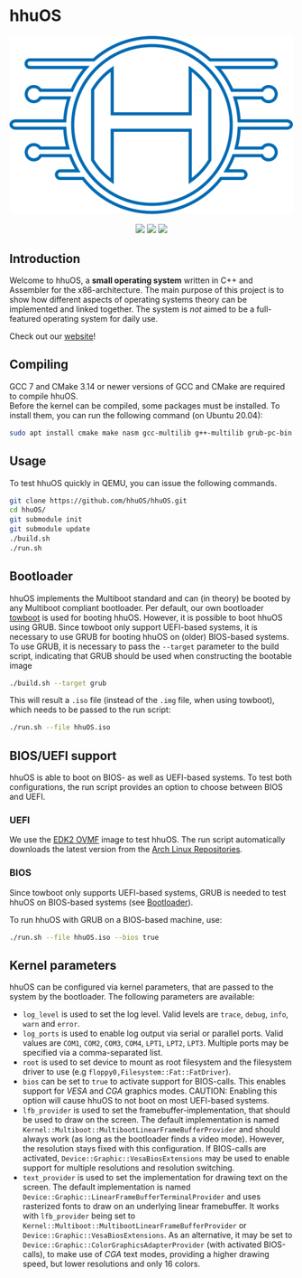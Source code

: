 # hhuOS

<p align="center">
  <img src="media/logo/logo_v3.svg">
</p>

<p align="center">
  <a href="https://travis-ci.com/hhuOS/hhuOS"><img src="https://api.travis-ci.com/hhuOS/hhuOS.svg?branch=refactor/minimize"></a>
  <img src="https://img.shields.io/badge/C%2B%2B-17-blue.svg">
  <img src="https://img.shields.io/badge/license-GPLv3-orange.svg">
</p>

## Introduction

Welcome to hhuOS, a **small operating system** written in C++ and Assembler for the x86-architecture. The main purpose of this project is to show how different aspects of operating systems theory can be implemented and linked together. The system is *not* aimed to be a full-featured operating system for daily use.

Check out our [website](https://hhuos.github.io)!

## Compiling

GCC 7 and CMake 3.14 or newer versions of GCC and CMake are required to compile hhuOS.  
Before the kernel can be compiled, some packages must be installed. To install them, you can run the following command (on Ubuntu 20.04):

```sh
sudo apt install cmake make nasm gcc-multilib g++-multilib grub-pc-bin grub-efi-ia32-bin dosfstools mtools xorriso zstd
```

## Usage

To test hhuOS quickly in QEMU, you can issue the following commands.

```sh
git clone https://github.com/hhuOS/hhuOS.git
cd hhuOS/
git submodule init
git submodule update
./build.sh
./run.sh
```

## Bootloader

hhuOS implements the Multiboot standard and can (in theory) be booted by any Multiboot compliant bootloader. Per default, our own bootloader [towboot](https://github.com/hhuOS/towboot) is used for booting hhuOS. However, it is possible to boot hhuOS using GRUB. Since towboot only support UEFI-based systems, it is necessary to use GRUB for booting hhuOS on (older) BIOS-based systems. To use GRUB, it is necessary to pass the `--target` parameter to the build script, indicating that GRUB should be used when constructing the bootable image

```sh
./build.sh --target grub
```

This will result a `.iso` file (instead of the `.img` file, when using towboot), which needs to be passed to the run script:

```sh
./run.sh --file hhuOS.iso
```

## BIOS/UEFI support

hhuOS is able to boot on BIOS- as well as UEFI-based systems. To test both configurations, the run script provides an option to choose between BIOS and UEFI.

### UEFI

We use the [EDK2 OVMF](https://github.com/tianocore/edk2/tree/master/OvmfPkg) image to test hhuOS. The run script automatically downloads the latest version from the [Arch Linux Repositories](https://archlinux.org/packages/extra/any/edk2-ovmf/download).

### BIOS

Since towboot only supports UEFI-based systems, GRUB is needed to test hhuOS on BIOS-based systems (see [Bootloader](#bootloader)).

To run hhuOS with GRUB on a BIOS-based machine, use:

```sh
./run.sh --file hhuOS.iso --bios true
```

## Kernel parameters

hhuOS can be configured via kernel parameters, that are passed to the system by the bootloader. The following parameters are available:

- `log_level` is used to set the log level. Valid levels are `trace`, `debug`, `info`, `warn` and `error`.
- `log_ports` is used to enable log output via serial or parallel ports. Valid values are `COM1`, `COM2`, `COM3`, `COM4`, `LPT1`, `LPT2`, `LPT3`. Multiple ports may be specified via a comma-separated list.
- `root` is used to set device to mount as root filesystem and the filesystem driver to use (e.g `floppy0,Filesystem::Fat::FatDriver`).
- `bios` can be set to `true` to activate support for BIOS-calls. This enables support for *VESA* and *CGA* graphics modes. CAUTION: Enabling this option will cause hhuOS to not boot on most UEFI-based systems.
- `lfb_provider` is used to set the framebuffer-implementation, that should be used to draw on the screen. The default implementation is named `Kernel::Multiboot::MultibootLinearFrameBufferProvider` and should always work (as long as the bootloader finds a video mode). However, the resolution stays fixed with this configuration. If BIOS-calls are activated, `Device::Graphic::VesaBiosExtensions` may be used to enable support for multiple resolutions and resolution switching.
- `text_provider` is used to set the implementation for drawing text on the screen. The default implementation is named `Device::Graphic::LinearFrameBufferTerminalProvider` and uses rasterized fonts to draw on an underlying linear framebuffer. It works with `lfb_provider` being set to `Kernel::Multiboot::MultibootLinearFrameBufferProvider` or `Device::Graphic::VesaBiosExtensions`. As an alternative, it may be set to `Device::Graphic::ColorGraphicsAdapterProvider` (with activated BIOS-calls), to make use of *CGA* text modes, providing a higher drawing speed, but lower resolutions and only 16 colors.